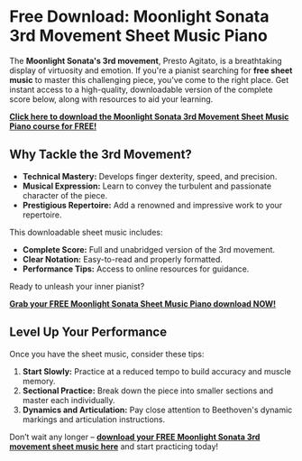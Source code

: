 # Free Download: Moonlight Sonata 3rd Movement Sheet Music Piano

The **Moonlight Sonata's 3rd movement**, Presto Agitato, is a breathtaking display of virtuosity and emotion. If you're a pianist searching for **free sheet music** to master this challenging piece, you've come to the right place. Get instant access to a high-quality, downloadable version of the complete score below, along with resources to aid your learning.

[**Click here to download the Moonlight Sonata 3rd Movement Sheet Music Piano course for FREE!**](https://udemywork.com/moonlight-sonata-3rd-movement-sheet-music-piano)

## Why Tackle the 3rd Movement?

*   **Technical Mastery:** Develops finger dexterity, speed, and precision.
*   **Musical Expression:** Learn to convey the turbulent and passionate character of the piece.
*   **Prestigious Repertoire:** Add a renowned and impressive work to your repertoire.

This downloadable sheet music includes:

*   **Complete Score:** Full and unabridged version of the 3rd movement.
*   **Clear Notation:** Easy-to-read and properly formatted.
*   **Performance Tips:** Access to online resources for guidance.

Ready to unleash your inner pianist?

[**Grab your FREE Moonlight Sonata Sheet Music Piano download NOW!**](https://udemywork.com/moonlight-sonata-3rd-movement-sheet-music-piano)

## Level Up Your Performance

Once you have the sheet music, consider these tips:

1.  **Start Slowly:** Practice at a reduced tempo to build accuracy and muscle memory.
2.  **Sectional Practice:** Break down the piece into smaller sections and master each individually.
3.  **Dynamics and Articulation:** Pay close attention to Beethoven's dynamic markings and articulation instructions.

Don’t wait any longer – **[download your FREE Moonlight Sonata 3rd movement sheet music here](https://udemywork.com/moonlight-sonata-3rd-movement-sheet-music-piano)** and start practicing today!

